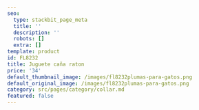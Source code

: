 ```yaml
---
seo:
  type: stackbit_page_meta
  title: ''
  description: ''
  robots: []
  extra: []
template: product
id: FL8232
title: Juguete caña raton
price: '34'
default_thumbnail_image: /images/fl8232plumas-para-gatos.png
default_original_image: /images/fl8232plumas-para-gatos.png
category: src/pages/category/collar.md
featured: false
---
```

